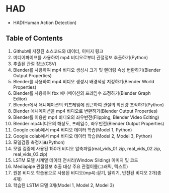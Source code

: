 # HAD
* HAD(Human Action Detection)
## Table of Contents
<ol>
  <li>Github에 저장된 소스코드와 데이터, 이미지 링크 </li>
  <li>미디어파이프를 사용하여 mp4 비디오로부터 관절정보 추출하기(Python)</li>
  <li>추출된 관절 정보(CSV) </li>
  
  <li>Blender를 사용하여 mp4 비디오 생성시 크기 및 렌더링 속성 변환하기(Blender Output Properties) </li>
  <li>Blender를 사용하여 mp4 비디오 생성시 배경색상 지정하기(Blender World Properties) </li>
  <li>Blender를 사용하여 fbx 애니메이션의 프레임수 조정하기(Blender Graph Editor) </li>
  <li>Blender에서 애니메이션의 키프레임에 접근하여 관절의 회전량 조작하기(Python) </li>
  <li>Blender 애니메이션을 mp4 비디오로 변환하기(Blender Output Properties) </li>
  <li>Blender를 이용한 mp4 비디오의 좌우반전(Flipping, Blender Video Editing) </li>
  <li>Blender mp4비디오의 해상도, 프레임수, 좌우반전(Blender Output Properties) </li>
  <li>Google colab에서 mp4 비디오 데이터 학습(Model 1, Python) </li>
  <li>Google colab에서 mp4 비디오 데이터 학습(Model 2, Model 3, Python) </li>
  <li>모델검증 측정지표(Python) </li>
  <li>모델 검증에 사용된 150개 비디오 압축파일(real_vids_01.zip, real_vids_02.zip, real_vids_03.zip) </li>
  <li>LSTM 모델 시계열 데이터 전처리(Window Sliding) 이미지 및 코드 </li>
  <li>Mediapipe 관절정보 추출 대상 주요 관절이름(그래픽, 텍스트) </li>
  <li>원본 비디오 학습용으로 사용된 비디오(mp4):걷기, 달리기, 반전된 비디오 2개(총 4개) </li>
  <li>학습된 LSTM 모델 3개(Model 1, Model 2, Model 3)</li>
</ol>
